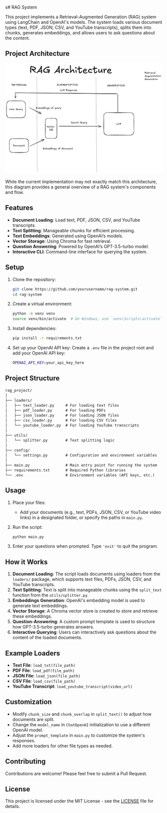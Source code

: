 s# RAG System

This project implements a Retrieval-Augmented Generation (RAG) system using LangChain and OpenAI's models. The system loads various document types (text, PDF, JSON, CSV, and YouTube transcripts), splits them into chunks, generates embeddings, and allows users to ask questions about the content.

## Project Architecture

![RAG Arch Overview.](docs/diagrams/RAG_Arch.png)

While the current implementation may not exactly match this architecture, this diagram provides a general overview of a RAG system's components and flow.

## Features

- **Document Loading**: Load text, PDF, JSON, CSV, and YouTube transcripts.
- **Text Splitting**: Manageable chunks for efficient processing.
- **Text Embeddings**: Generated using OpenAI’s models.
- **Vector Storage**: Using Chroma for fast retrieval.
- **Question Answering**: Powered by OpenAI’s GPT-3.5-turbo model.
- **Interactive CLI**: Command-line interface for querying the system.

## Setup

1. Clone the repository:
   ```bash
   git clone https://github.com/yourusername/rag-system.git
   cd rag-system
   ```

2. Create a virtual environment:
   ```bash
   python -m venv venv
   source venv/bin/activate  # On Windows, use `venv\Scripts\activate`
   ```

3. Install dependencies:
   ```bash
   pip install -r requirements.txt
   ```

4. Set up your OpenAI API key:
   Create a `.env` file in the project root and add your OpenAI API key:
   ```bash
   OPENAI_API_KEY=your_api_key_here
   ```

## Project Structure

```
rag_project/
│
├── loaders/
│   ├── text_loader.py     # For loading text files
│   ├── pdf_loader.py      # For loading PDFs
│   ├── json_loader.py     # For loading JSON files
│   ├── csv_loader.py      # For loading CSV files
│   └── youtube_loader.py  # For loading YouTube transcripts
│
├── utils/
│   └── splitter.py        # Text splitting logic
│
├── config/
│   └── settings.py        # Configuration and environment variables
│
├── main.py                # Main entry point for running the system
├── requirements.txt       # Required Python libraries
└── .env                   # Environment variables (API keys, etc.)
```

## Usage

1. Place your files:
   - Add your documents (e.g., text, PDFs, JSON, CSV, or YouTube video links) in a designated folder, or specify the paths in `main.py`.

2. Run the script:
   ```bash
   python main.py
   ```

3. Enter your questions when prompted. Type `'exit'` to quit the program.

## How it Works

1. **Document Loading**: The script loads documents using loaders from the `loaders/` package, which supports text files, PDFs, JSON, CSV, and YouTube transcripts.
2. **Text Splitting**: Text is split into manageable chunks using the `split_text` function from the `utils/splitter.py`.
3. **Embeddings Generation**: OpenAI's embedding model is used to generate text embeddings.
4. **Vector Storage**: A Chroma vector store is created to store and retrieve these embeddings.
5. **Question-Answering**: A custom prompt template is used to structure how GPT-3.5-turbo generates answers.
6. **Interactive Querying**: Users can interactively ask questions about the content of the loaded documents.

## Example Loaders

- **Text File**: `load_txt(file_path)`
- **PDF File**: `load_pdf(file_path)`
- **JSON File**: `load_json(file_path)`
- **CSV File**: `load_csv(file_path)`
- **YouTube Transcript**: `load_youtube_transcript(video_url)`

## Customization

- Modify `chunk_size` and `chunk_overlap` in `split_text()` to adjust how documents are split.
- Change the `model_name` in `ChatOpenAI` initialization to use a different OpenAI model.
- Adjust the `prompt_template` in `main.py` to customize the system's responses.
- Add more loaders for other file types as needed.

## Contributing

Contributions are welcome! Please feel free to submit a Pull Request.

## License

This project is licensed under the MIT License - see the [LICENSE](LICENSE) file for details.